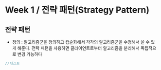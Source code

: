 # Week 1 / 전략 패턴(Strategy Pattern)

## 전략 패턴
- 정의 : 알고리즘군을 정의하고 캡술화해서 각각의 알고리즘군을 수정해서 쓸 수 있게 해준다. 전략 패턴을 사용하면 클라이언트로부터 알고리즘을 분리해서 독립적으로 변경 가능하다

```JAVA
//테스트
```
